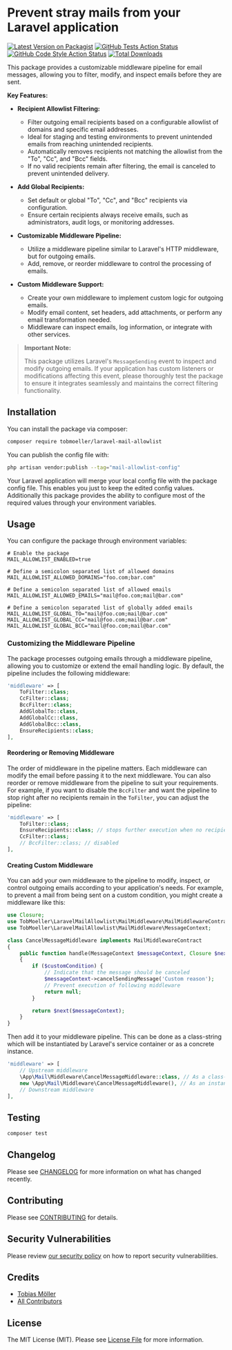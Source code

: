 # Prevent stray mails from your Laravel application

[![Latest Version on Packagist](https://img.shields.io/packagist/v/tobmoeller/laravel-mail-allowlist.svg?style=flat-square)](https://packagist.org/packages/tobmoeller/laravel-mail-allowlist)
[![GitHub Tests Action Status](https://img.shields.io/github/actions/workflow/status/tobmoeller/laravel-mail-allowlist/run-tests.yml?branch=main&label=tests&style=flat-square)](https://github.com/tobmoeller/laravel-mail-allowlist/actions?query=workflow%3Arun-tests+branch%3Amain)
[![GitHub Code Style Action Status](https://img.shields.io/github/actions/workflow/status/tobmoeller/laravel-mail-allowlist/fix-php-code-style-issues.yml?branch=main&label=code%20style&style=flat-square)](https://github.com/tobmoeller/laravel-mail-allowlist/actions?query=workflow%3A"Fix+PHP+code+style+issues"+branch%3Amain)
[![Total Downloads](https://img.shields.io/packagist/dt/tobmoeller/laravel-mail-allowlist.svg?style=flat-square)](https://packagist.org/packages/tobmoeller/laravel-mail-allowlist)

This package provides a customizable middleware pipeline for email messages, allowing you to filter, modify, and inspect emails before they are sent.

**Key Features:**

- **Recipient Allowlist Filtering:**
  - Filter outgoing email recipients based on a configurable allowlist of domains and specific email addresses.
  - Ideal for staging and testing environments to prevent unintended emails from reaching unintended recipients.
  - Automatically removes recipients not matching the allowlist from the "To", "Cc", and "Bcc" fields.
  - If no valid recipients remain after filtering, the email is canceled to prevent unintended delivery.

- **Add Global Recipients:**
  - Set default or global "To", "Cc", and "Bcc" recipients via configuration.
  - Ensure certain recipients always receive emails, such as administrators, audit logs, or monitoring addresses.

- **Customizable Middleware Pipeline:**
  - Utilize a middleware pipeline similar to Laravel's HTTP middleware, but for outgoing emails.
  - Add, remove, or reorder middleware to control the processing of emails.

- **Custom Middleware Support:**
  - Create your own middleware to implement custom logic for outgoing emails.
  - Modify email content, set headers, add attachments, or perform any email transformation needed.
  - Middleware can inspect emails, log information, or integrate with other services.

> **Important Note:**
>
> This package utilizes Laravel's `MessageSending` event to inspect and modify outgoing emails. If your application has custom listeners or modifications affecting this event, please thoroughly test the package to ensure it integrates seamlessly and maintains the correct filtering functionality.

## Installation

You can install the package via composer:

```bash
composer require tobmoeller/laravel-mail-allowlist
```

You can publish the config file with:

```bash
php artisan vendor:publish --tag="mail-allowlist-config"
```

Your Laravel application will merge your local config file with the package config file. This enables you just to keep the edited config values.
Additionally this package provides the ability to configure most of the required values through your environment variables.

## Usage

You can configure the package through environment variables:

```dotenv
# Enable the package
MAIL_ALLOWLIST_ENABLED=true

# Define a semicolon separated list of allowed domains
MAIL_ALLOWLIST_ALLOWED_DOMAINS="foo.com;bar.com"

# Define a semicolon separated list of allowed emails
MAIL_ALLOWLIST_ALLOWED_EMAILS="mail@foo.com;mail@bar.com"

# Define a semicolon separated list of globally added emails
MAIL_ALLOWLIST_GLOBAL_TO="mail@foo.com;mail@bar.com"
MAIL_ALLOWLIST_GLOBAL_CC="mail@foo.com;mail@bar.com"
MAIL_ALLOWLIST_GLOBAL_BCC="mail@foo.com;mail@bar.com"
```

### Customizing the Middleware Pipeline

The package processes outgoing emails through a middleware pipeline, allowing you to customize or extend the email handling logic. By default, the pipeline includes the following middleware:

```php
'middleware' => [
    ToFilter::class;
    CcFilter::class;
    BccFilter::class;
    AddGlobalTo::class,
    AddGlobalCc::class,
    AddGlobalBcc::class,
    EnsureRecipients::class;
],
```

#### Reordering or Removing Middleware

The order of middleware in the pipeline matters. Each middleware can modify the email before passing it to the next middleware.
You can also reorder or remove middleware from the pipeline to suit your requirements. For example, if you want to disable the `BccFilter` and want the pipeline to stop right after no recipients remain in the `ToFilter`, you can adjust the pipeline:

```php
'middleware' => [
    ToFilter::class;
    EnsureRecipients::class; // stops further execution when no recipients remain
    CcFilter::class;
    // BccFilter::class; // disabled
],
```

#### Creating Custom Middleware

You can add your own middleware to the pipeline to modify, inspect, or control outgoing emails according to your application's needs. For example, to prevent a mail from being sent on a custom condition, you might create a middleware like this:

```php
use Closure;
use TobMoeller\LaravelMailAllowlist\MailMiddleware\MailMiddlewareContract;
use TobMoeller\LaravelMailAllowlist\MailMiddleware\MessageContext;

class CancelMessageMiddleware implements MailMiddlewareContract
{
    public function handle(MessageContext $messageContext, Closure $next): mixed
    {
        if ($customCondition) {
            // Indicate that the message should be canceled
            $messageContext->cancelSendingMessage('Custom reason');
            // Prevent execution of following middleware
            return null;
        }

        return $next($messageContext);
    }
}
```

Then add it to your middleware pipeline. This can be done as a class-string which will be instantiated by Laravel's service container or as a concrete instance.

```php
'middleware' => [
    // Upstream middleware
    \App\Mail\Middleware\CancelMessageMiddleware::class, // As a class-string.
    new \App\Mail\Middleware\CancelMessageMiddleware(), // As an instance
    // Downstream middleware
],
```

## Testing

```bash
composer test
```

## Changelog

Please see [CHANGELOG](CHANGELOG.md) for more information on what has changed recently.

## Contributing

Please see [CONTRIBUTING](CONTRIBUTING.md) for details.

## Security Vulnerabilities

Please review [our security policy](../../security/policy) on how to report security vulnerabilities.

## Credits

- [Tobias Möller](https://github.com/TobMoeller)
- [All Contributors](../../contributors)

## License

The MIT License (MIT). Please see [License File](LICENSE.md) for more information.

